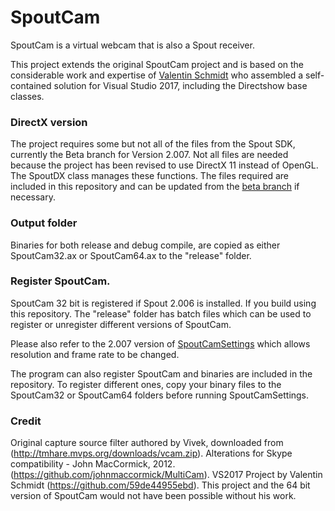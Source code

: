 # SpoutCam

SpoutCam is a virtual webcam that is also a Spout receiver.

This project extends the original SpoutCam project and is based on the considerable work and expertise of [Valentin Schmidt](https://github.com/59de44955ebd/SpoutCam) who assembled a self-contained solution for Visual Studio 2017, including the Directshow base classes.

### DirectX version

The project requires some but not all of the files from the Spout SDK, currently the Beta branch for Version 2.007. Not all files are needed because the project has been revised to use DirectX 11 instead of OpenGL. The SpoutDX class manages these functions. The files required are included in this repository and can be updated from the [beta branch](https://github.com/leadedge/Spout2/tree/beta/SPOUTSDK/SpoutSDK) if necessary.

### Output folder

Binaries for both release and debug compile, are copied as either SpoutCam32.ax or SpoutCam64.ax to the "release" folder.

### Register SpoutCam.

SpoutCam 32 bit is registered if Spout 2.006 is installed. If you build using this repository. The "release" folder has batch files which can be used to register or unregister different versions of SpoutCam. 

Please also refer to the 2.007 version of [SpoutCamSettings](https://github.com/leadedge/Spout2/tree/beta/SPOUTCAM) which allows resolution and frame rate to be changed.

The program can also register SpoutCam and binaries are included in the repository. To register different ones, copy your binary files to the SpoutCam32 or SpoutCam64 folders before running SpoutCamSettings.

### Credit

Original capture source filter authored by Vivek, downloaded from (http://tmhare.mvps.org/downloads/vcam.zip).
Alterations for Skype compatibility - John MacCormick, 2012. (https://github.com/johnmaccormick/MultiCam).
VS2017 Project by Valentin Schmidt (https://github.com/59de44955ebd). This project and the 64 bit version of SpoutCam would not have been possible without his work.

